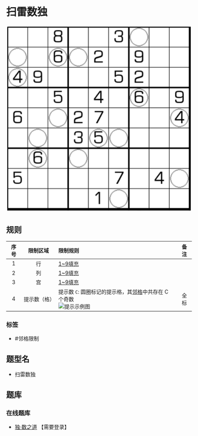 # 扫雷数独
<!-- START doctoc generated TOC please keep comment here to allow auto update -->
<!-- DON'T EDIT THIS SECTION, INSTEAD RE-RUN doctoc TO UPDATE -->

<!-- END doctoc generated TOC please keep comment here to allow auto update -->

![题](../../../../../images/sudoku/扫雷数独.png)

## 规则

| 序号  |  限制区域  | 限制规则                                             | 备注  |
|:---:|:------:|:-------------------------------------------------|:---:|
|  1  |   行    | [1~9填充]                                          |     |
|  2  |   列    | [1~9填充]                                          |     |
|  3  |   宫    | [1~9填充]                                          |     |
|  4  | 提示数（格） | 提示数 `C`: 圆圈标记的提示格，其[邻格]中共存在 C 个奇数<br/>![提示示例图]   | 全标  |

### 标签

- #邻格限制

## 题型名

- 扫雷数独

## 题库

### 在线题库

- [独·数之道](http://www.sudokufans.org.cn/lx/game.index.php?type=mine) 【需要登录】

[1~9填充]: ../../../../../rules/rules.md#1to9填充

[邻格]: ../../../../../rules/rules.md#邻格

[提示示例图]: http://www.sudokufans.org.cn/img/mine_memo.png
